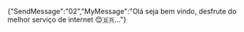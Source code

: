 {"SendMessage":"02","MyMessage":"Olá seja bem vindo, desfrute do melhor serviço de internet 😊🇧🇷..."}

